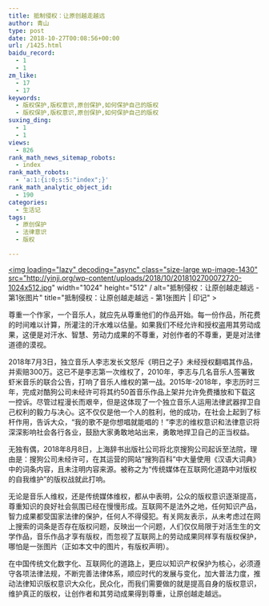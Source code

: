 ```yaml
---
title: 抵制侵权：让原创越走越远
author: 青山
type: post
date: 2018-10-27T00:08:56+00:00
url: /1425.html
baidu_record:
  - 1
  - 1
zm_like:
  - 17
  - 17
keywords:
  - 版权保护,版权意识,原创保护,如何保护自己的版权
  - 版权保护,版权意识,原创保护,如何保护自己的版权
suxing_ding:
  - 1
  - 1
views:
  - 826
rank_math_news_sitemap_robots:
  - index
rank_math_robots:
  - 'a:1:{i:0;s:5:"index";}'
rank_math_analytic_object_id:
  - 190
categories:
  - 生活记
tags:
  - 原创保护
  - 法律意识
  - 版权

---
```

<a href="http://yinji.org/wp-content/uploads/2018/10/2018102700072720.jpg" loading="lazy" rel="sponsored" data-fancybox="gallery"><img loading="lazy" decoding="async" class="size-large wp-image-1430" src="http://yinji.org/wp-content/uploads/2018/10/2018102700072720-1024x512.jpg" width="1024" height="512" / alt="抵制侵权：让原创越走越远 - 第1张图片" title="抵制侵权：让原创越走越远 - 第1张图片 | 印记" ></a>

尊重一个作家，一个音乐人，就应先从尊重他们的作品开始。每一份作品，所花费的时间难以计算，所灌注的汗水难以估量。如果我们不经允许和授权盗用其劳动成果，这便是对汗水、智慧、劳动力成果的不尊重，对创作者的不尊重，更是对法律道德的漠视。

2018年7月3日，独立音乐人李志发长文怒斥《明日之子》未经授权翻唱其作品，并索赔300万。这已不是李志第一次维权了，2010年，李志与几名音乐人签署致虾米音乐的联合公告，打响了音乐人维权的第一战。2015年-2018年，李志历时三年，完成对酷狗公司未经许可将其约50首音乐作品上架并允许免费播放和下载这一控诉。尽管过程漫长而艰辛，但是这体现了一个独立音乐人运用法律武器捍卫自己权利的毅力与决心。这不仅仅是他一个人的胜利，他的成功，在社会上起到了标杆作用，告诉大众，“我的歌不是你想唱就能唱的！”李志的维权意识和法律意识将深深影响社会各行各业，鼓励大家勇敢地站出来，勇敢地捍卫自己的正当权益。

无独有偶，2018年8月8日，上海辞书出版社公司将北京搜狗公司起诉至法院，理由是：搜狗公司未经许可，在其运营的网站“搜狗百科”中大量使用《汉语大词典》中的词条内容，且未注明内容来源。被称之为“传统媒体在互联网化道路中对版权的自我维护”的版权战就此打响。

无论是音乐人维权，还是传统媒体维权，都从中表明，公众的版权意识逐渐提高，尊重知识的良好社会氛围已经在慢慢形成。互联网不是法外之地，任何知识产品，智力成果都受国家法律的保护，任何人不得侵犯。有关网友表示，从未考虑过在网上搜索的词条是否存在版权问题，反映出一个问题，人们仅仅局限于对活生生的文学作品，音乐作品才享有版权，而忽视了互联网上的劳动成果同样享有版权保护，哪怕是一张图片（正如本文中的图片，有版权声明）。

在中国传统文化数字化、互联网化的道路上，更应以知识产权保护为核心，必须遵守各项法律法规，不断完善法律体系，顺应时代的发展与变化，加大普法力度，推动法律知识版权意识大众化，民众化，而我们需要做的就是提高自身的版权意识，维护真正的版权，让创作者和其劳动成果得到尊重，让原创越走越远。
